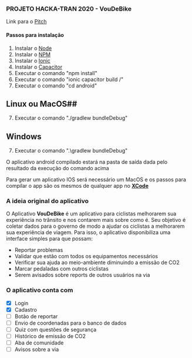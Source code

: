 ### PROJETO HACKA-TRAN 2020 - VouDeBike ###

Link para o [Pitch](https://youtu.be/dpVKGTViqr0)

#### Passos para instalação ####

1. Instalar o [Node](https://nodejs.org/en/)
2. Instalar o [NPM](https://www.npmjs.com/get-npm)
3. Instalar o [Ionic](https://www.npmjs.com/package/@ionic/cli)
4. Instalar o [Capacitor](https://www.npmjs.com/package/@capacitor/core)
4. Executar o comando "npm install"
5. Executar o comando "ionic capacitor build <android>/<ios>"
6. Executar o comando "cd android"
## Linux ou MacOS##
7. Executar o comando "./gradlew bundleDebug"

## Windows ##
7. Executar o comando ".\gradlew bundleDebug"

O aplicativo android compilado estará na pasta de saída dada pelo resultado da execução do comando acima

Para gerar um aplicativo IOS será necessário um MacOS e os passos para compilar o app são os mesmos de qualquer app no [**XCode**](https://apps.apple.com/us/app/xcode/id497799835?mt=12)


### A ideia original do aplicativo ###
O Aplicativo **VouDeBike** é um aplicativo para ciclistas melhorarem sua experiência no trânsito e nos contarem mais sobre como é. Seu objetivo é coletar dados para o governo de modo a ajudar os ciclistas a melhorarem sua experiência de viagem.
Para isso, o aplicativo disponibiliza uma interface simples para que possam: 
* Reportar problemas
* Validar que estão com todos os equipamentos necessários
* Verificar sua ajuda ao meio-ambiente diminuindo a emissão de CO2
* Marcar pedaladas com outros ciclistas
* Serem avisados sobre reports de outros usuários na via

### O aplicativo conta com ###
- [x] Login
- [x] Cadastro
- [ ] Botão de reportar
- [ ] Envio de coordenadas para o banco de dados
- [ ] Quiz com questões de segurança
- [ ] Histórico de emissão de CO2
- [ ] Aba de comunidade
- [ ] Avisos sobre a via
